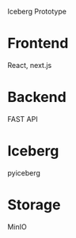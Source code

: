 Iceberg Prototype


# Frontend
React, next.js

# Backend
FAST API

# Iceberg
pyiceberg

# Storage
MinIO
